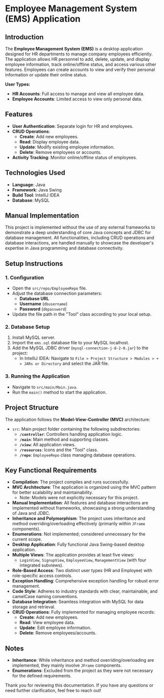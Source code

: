 # Employee Management System (EMS) Application

## Introduction
The **Employee Management System (EMS)** is a desktop application designed for HR departments to manage company employees efficiently. The application allows HR personnel to add, delete, update, and display employee information, track online/offline status, and access various other features. Employees can create accounts to view and verify their personal information or update their online status.

**User Types:**
- **HR Accounts**: Full access to manage and view all employee data.
- **Employee Accounts**: Limited access to view only personal data.

## Features
- **User Authentication**: Separate login for HR and employees.
- **CRUD Operations**:
  - **Create**: Add new employees.
  - **Read**: Display employee data.
  - **Update**: Modify existing employee information.
  - **Delete**: Remove employees or accounts.
- **Activity Tracking**: Monitor online/offline status of employees.

## Technologies Used
- **Language**: Java
- **Framework**: Java Swing
- **Build Tool**: IntelliJ IDEA
- **Database**: MySQL

## Manual Implementation
This project is implemented without the use of any external frameworks to demonstrate a deep understanding of core Java concepts and JDBC for database management. All functionalities, including CRUD operations and database interactions, are handled manually to showcase the developer's expertise in Java programming and database connectivity.

## Setup Instructions

### 1. Configuration
- Open the `src/repo/EmployeeRepo` file.
- Adjust the database connection parameters:
  - **Database URL**
  - **Username** (`dbusername`)
  - **Password** (`dbpassword`)
- Update the file path in the "Tool" class according to your local setup.

### 2. Database Setup
1. Install MySQL server.
2. Import the `ems.sql` database file to your MySQL localhost.
3. Add the MySQL JDBC driver (`mysql-connection-j-8-2-0.jar`) to the project:
   - In IntelliJ IDEA: Navigate to `File > Project Structure > Modules > + > JARs or Directory` and select the JAR file.

### 3. Running the Application
- Navigate to `src/main/Main.java`.
- Run the `main()` method to start the application.

## Project Structure
The application follows the **Model-View-Controller (MVC)** architecture:
- `src`: Main project folder containing the following subdirectories:
  - **`/controller`**: Controllers handling application logic.
  - **`/main`**: Main method and supporting classes.
  - **`/view`**: All application views.
  - **`/resources`**: Icons and the "Tool" class.
  - **`/repo`**: `EmployeeRepo` class managing database operations.

## Key Functional Requirements
- **Compilation**: The project compiles and runs successfully.
- **MVC Architecture**: The application is organized using the MVC pattern for better scalability and maintainability.
  - Note: Models were not explicitly necessary for this project.
- **Manual Implementation**: All features and database interactions are implemented without frameworks, showcasing a strong understanding of Java and JDBC.
- **Inheritance and Polymorphism**: The project uses inheritance and method overriding/overloading effectively (primarily within `JFrame` components).
- **Enumerations**: Not implemented; considered unnecessary for the current scope.
- **Desktop Application**: Fully functional Java Swing-based desktop application.
- **Multiple Views**: The application provides at least five views:
  - `LoginView`, `SignupView`, `EmployeeView`, `ManagementView` (with four integrated subviews).
- **Role-Based Access**: Two distinct user types (HR and Employee) with role-specific access controls.
- **Exception Handling**: Comprehensive exception handling for robust error management.
- **Code Style**: Adheres to industry standards with clear, maintainable, and camelCase naming conventions.
- **Database Integration**: Seamless integration with MySQL for data storage and retrieval.
- **CRUD Operations**: Fully implemented for managing employee records:
  - **Create**: Add new employees.
  - **Read**: View employee data.
  - **Update**: Edit employee information.
  - **Delete**: Remove employees/accounts.

## Notes
- **Inheritance**: While inheritance and method overriding/overloading are implemented, they mainly involve `JFrame` components.
- **Enumerations**: Excluded from the project as they were not necessary for the defined requirements.

Thank you for reviewing this documentation. If you have any questions or need further clarification, feel free to reach out!
